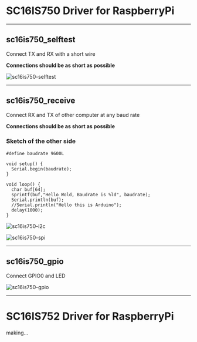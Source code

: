 # SC16IS750 Driver for RaspberryPi

---

## sc16is750_selftest

Connect TX and RX with a short wire   

__Connections should be as short as possible__

![sc16is750-selftest](https://user-images.githubusercontent.com/6020549/71321397-f8ee9d00-24fb-11ea-8a50-662e032d4c87.jpg)

---

## sc16is750_receive

Connect RX and TX of other computer at any baud rate   

__Connections should be as short as possible__


### Sketch of the other side
```
#define baudrate 9600L

void setup() {
  Serial.begin(baudrate);
}

void loop() {
  char buf[64];
  sprintf(buf,"Hello Wold, Baudrate is %ld", baudrate);
  Serial.println(buf);
  //Serial.println("Hello this is Arduino");
  delay(1000);
}
```

![sc16is750-i2c](https://user-images.githubusercontent.com/6020549/71321400-0b68d680-24fc-11ea-951a-8325eff93eb8.jpg)

![sc16is750-spi](https://user-images.githubusercontent.com/6020549/71321404-0e63c700-24fc-11ea-9b35-11d1daa33cc6.jpg)

---

## sc16is750_gpio

Connect GPIO0 and LED   

![sc16is750-gpio](https://user-images.githubusercontent.com/6020549/71321405-1de31000-24fc-11ea-810f-bf2b29bbf1ec.jpg)

---

# SC16IS752 Driver for RaspberryPi

making...

